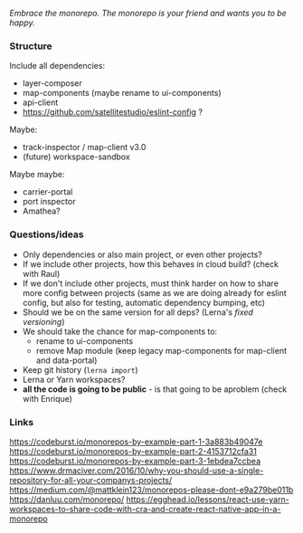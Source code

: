 _Embrace the monorepo. The monorepo is your friend and wants you to be happy._

### Structure

Include all dependencies:
- layer-composer
- map-components (maybe rename to ui-components)
- api-client
- https://github.com/satellitestudio/eslint-config ?

Maybe:
- track-inspector / map-client v3.0
- (future) workspace-sandbox

Maybe maybe:
- carrier-portal
- port inspector
- Amathea?


### Questions/ideas

- Only dependencies or also main project, or even other projects?
- If we include other projects, how this behaves in cloud build? (check with Raul)
- If we don't include other projects, must think harder on how to share more config between projects (same as we are doing already for eslint config, but also for testing, automatic dependency bumping, etc)
- Should we be on the same version for all deps? (Lerna's _fixed versioning_)
- We should take the chance for map-components to:
  - rename to ui-components
  - remove Map module (keep legacy map-components for map-client and data-portal) 
- Keep git history (`lerna import`)
- Lerna or Yarn workspaces?
- **all the code is going to be public** - is that going to be aproblem (check with Enrique)


### Links

https://codeburst.io/monorepos-by-example-part-1-3a883b49047e
https://codeburst.io/monorepos-by-example-part-2-4153712cfa31
https://codeburst.io/monorepos-by-example-part-3-1ebdea7ccbea
https://www.drmaciver.com/2016/10/why-you-should-use-a-single-repository-for-all-your-companys-projects/
https://medium.com/@mattklein123/monorepos-please-dont-e9a279be011b
https://danluu.com/monorepo/
https://egghead.io/lessons/react-use-yarn-workspaces-to-share-code-with-cra-and-create-react-native-app-in-a-monorepo
